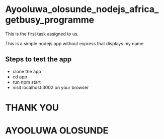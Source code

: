 # Ayooluwa_olosunde_nodejs_africa_getbusy_programme

This is the first task assigned to us.

This is a simple nodejs app without express that displays my name

## Steps to test the app

- clone the app
- cd app
- run npm start
- visit localhost:3002 on your browser

# THANK YOU
# AYOOLUWA OLOSUNDE